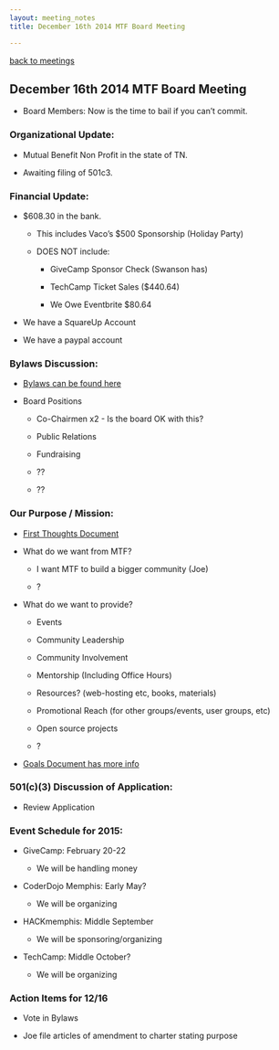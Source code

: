 ```yaml
---
layout: meeting_notes
title: December 16th 2014 MTF Board Meeting

---
```

[back to meetings](/about/meetings)

## December 16th 2014 MTF Board Meeting

* Board Members: Now is the time to bail if you can’t commit.

### Organizational Update:

* Mutual Benefit Non Profit in the state of TN. 

* Awaiting filing of 501c3.

### Financial Update:

* $608.30 in the bank.

    * This includes Vaco’s $500 Sponsorship (Holiday Party)

    * DOES NOT include:

        * GiveCamp Sponsor Check (Swanson has)

        * TechCamp Ticket Sales ($440.64)

        * We Owe Eventbrite $80.64

* We have a SquareUp Account

* We have a paypal account

### Bylaws Discussion:

* [Bylaws can be found here](https://docs.google.com/a/joeferguson.me/document/d/1nU4lsOiKq5HtmhtbfLpVobHscGgzwUin2hius5g8tls)

* Board Positions

    * Co-Chairmen x2 - Is the board OK with this?

    * Public Relations

    * Fundraising

    * ??

    * ??

### Our Purpose / Mission:

* [First Thoughts Document](https://docs.google.com/a/joeferguson.me/document/d/1NeYdhKK9H8RsTYoJlTLKLGVEjEGf1Kl7ZRLUG-RWtyE/edit)

* What do we want from MTF?

    * I want MTF to build a bigger community (Joe)

    * ?

* What do we want to provide?

    * Events

    * Community Leadership

    * Community Involvement

    * Mentorship (Including Office Hours)

    * Resources? (web-hosting etc, books, materials)

    * Promotional Reach (for other groups/events, user groups, etc)

    * Open source projects

    * ?

* [Goals Document has more info](https://docs.google.com/a/joeferguson.me/document/d/1KNKQOFz9-PU1iOebq987fnFvQpz8uYi7XVnqqDVtDUU/edit?usp=drive_web)

### 501(c)(3) Discussion of Application:

* Review Application

### Event Schedule for 2015:

* GiveCamp: February 20-22

    * We will be handling money

* CoderDojo Memphis: Early May?

    * We will be organizing

* HACKmemphis: Middle September

    * We will be sponsoring/organizing

* TechCamp: Middle October?

    * We will be organizing

### Action Items for 12/16

* Vote in Bylaws

* Joe file articles of amendment to charter stating purpose